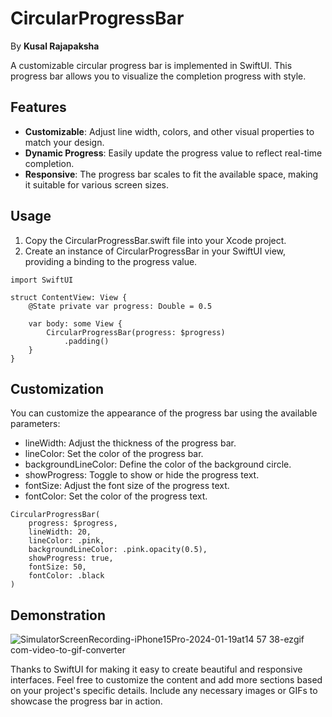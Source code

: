 # CircularProgressBar
By **Kusal Rajapaksha**

A customizable circular progress bar is implemented in SwiftUI. This progress bar allows you to visualize the completion progress with style.


## Features
* **Customizable**: Adjust line width, colors, and other visual properties to match your design.
* **Dynamic Progress**: Easily update the progress value to reflect real-time completion.
* **Responsive**: The progress bar scales to fit the available space, making it suitable for various screen sizes.

## Usage
1. Copy the CircularProgressBar.swift file into your Xcode project.
2. Create an instance of CircularProgressBar in your SwiftUI view, providing a binding to the progress value.

```
import SwiftUI

struct ContentView: View {
    @State private var progress: Double = 0.5

    var body: some View {
        CircularProgressBar(progress: $progress)
            .padding()
    }
}
```

## Customization
You can customize the appearance of the progress bar using the available parameters:

* lineWidth: Adjust the thickness of the progress bar.
* lineColor: Set the color of the progress bar.
* backgroundLineColor: Define the color of the background circle.
* showProgress: Toggle to show or hide the progress text.
* fontSize: Adjust the font size of the progress text.
* fontColor: Set the color of the progress text.

```
CircularProgressBar(
    progress: $progress,
    lineWidth: 20,
    lineColor: .pink,
    backgroundLineColor: .pink.opacity(0.5),
    showProgress: true,
    fontSize: 50,
    fontColor: .black
)
```
## Demonstration

![SimulatorScreenRecording-iPhone15Pro-2024-01-19at14 57 38-ezgif com-video-to-gif-converter](https://github.com/kusalrajapaksha/CircularProgressBar/assets/72430450/9cae6fe8-45df-47c7-80d4-d2a7562e3255)


Thanks to SwiftUI for making it easy to create beautiful and responsive interfaces.
Feel free to customize the content and add more sections based on your project's specific details. Include any necessary images or GIFs to showcase the progress bar in action.
